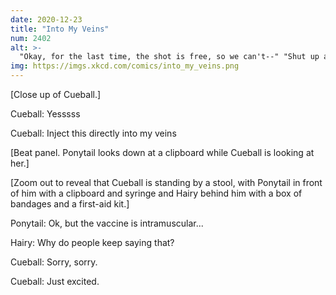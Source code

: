 ```yaml
---
date: 2020-12-23
title: "Into My Veins"
num: 2402
alt: >-
  "Okay, for the last time, the shot is free, so we can't--" "Shut up and take my money!"
img: https://imgs.xkcd.com/comics/into_my_veins.png
---
```

[Close up of Cueball.]

Cueball: Yesssss

Cueball: Inject this directly into my veins

[Beat panel. Ponytail looks down at a clipboard while Cueball is looking at her.]

[Zoom out to reveal that Cueball is standing by a stool, with Ponytail in front of him with a clipboard and syringe and Hairy behind him with a box of bandages and a first-aid kit.]

Ponytail: Ok, but the vaccine is intramuscular...

Hairy: Why do people keep saying that?

Cueball: Sorry, sorry.

Cueball: Just excited.